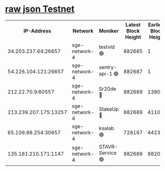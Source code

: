 
[raw json Testnet](https://rpc-check.sget.stavr.tech/sget/rpc-sget-result.json)
=


<table><tr><th>IP-Address</th><th>Network</th><th>Moniker</th><th>Latest Block Height</th><th>Earliest Block Height</th><th>Catching Up</th><th>Tx Index</th><th>Voting Power</th><th>Scan Time</th></tr><tr><td>34.203.237.64:26657</td><td>sge-network-4</td><td>testvld 🟢</td><td>882685</td><td>1</td><td>False</td><td>on</td><td>0</td><td>2023-12-30T19:21:17.103055403UTC</td></tr><tr><td>54.226.104.121:26657</td><td>sge-network-4</td><td>sentry-api-1 🟢</td><td>882687</td><td>1</td><td>False</td><td>on</td><td>0</td><td>2023-12-30T19:21:32.091685529UTC</td></tr><tr><td>212.22.70.9:60557</td><td>sge-network-4</td><td>Sr20de 🔴</td><td>882689</td><td>138001</td><td>False</td><td>on</td><td>99</td><td>2023-12-30T19:21:43.682943127UTC</td></tr><tr><td>213.239.207.175:13257</td><td>sge-network-4</td><td>StakeUp 🔴</td><td>882689</td><td>411001</td><td>False</td><td>off</td><td>100</td><td>2023-12-30T19:21:40.491012819UTC</td></tr><tr><td>65.109.88.254:30657</td><td>sge-network-4</td><td>ksalab 🟢</td><td>728167</td><td>442343</td><td>False</td><td>off</td><td>0</td><td>2023-12-30T19:21:43.294188201UTC</td></tr><tr><td>135.181.210.171:1147</td><td>sge-network-4</td><td>STAVR-Service 🟢</td><td>882689</td><td>882001</td><td>False</td><td>on</td><td>0</td><td>2023-12-30T19:21:40.830768640UTC</td></tr></table>
